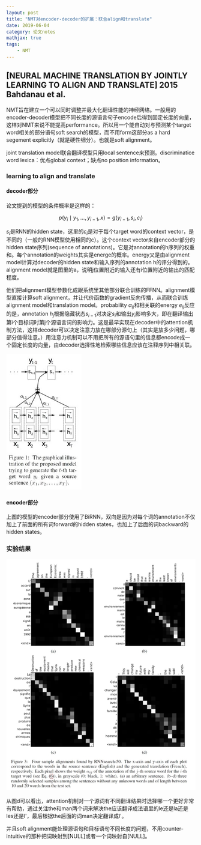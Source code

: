 ```yaml
---
layout: post
title: "NMT对encoder-decoder的扩展：联合align和translate"
date: 2019-06-04
category: 论文notes
mathjax: true
tags: 
    - NMT
---
```


## [NEURAL MACHINE TRANSLATION BY JOINTLY LEARNING TO ALIGN AND TRANSLATE] 2015 Bahdanau et al. ##

NMT旨在建立一个可以同时调整并最大化翻译性能的神经网络。一般用的encoder-decoder模型把不同长度的源语言句子encode后得到固定长度的向量，这样对NMT来说不能提高performance。所以用一个能自动对与预测某个target word相关的部分语句soft search的模型，而不用form这部分as a hard segement explicitly（就是硬性细分）。也就是soft alignment。

joint translation model联合翻译模型只用local sentence来预测。discriminatice word lexica：优点global context；缺点no position information。

### learning to align and translate ###

#### decoder部分 ####

论文提到的模型的条件概率是这样的：

$$ p(y_i \mid y_1,...,y_{i-1},x) = g(y_{i-1},s_i,c_i) $$

$s_i$是RNN的hidden state，这里的$c_i$是对于每个target word的context vector，是不同的（一般的RNN模型使用相同的c）。这个context vector来自encoder部分的hidden state序列(sequence of annotations)。它是对annotation的h序列的权重和。每个annotation的weights其实是energe的概率。energy又是由alignment model计算对decoder的hidden state和输入序列的annotation h的评分得到的。alignment model就是图里的a，说明j位置附近的输入还有i位置附近的输出的匹配程度。

他们把alignment模型参数化成跟系统里其他部分联合训练的FFNN。alignment模型直接计算soft alignment，并让代价函数的gradient反向传播，从而联合训练alignment model和translation model。probability $\alpha_{ij}$和相关联的energy $e_{ij}$反应的是，annotation $h_j$根据隐藏状态$s_{i-1}$对决定$s_i$和输出$y_i$影响多大，即在翻译输出第i个目标词时第j个源语言词的影响力。这是最早实现在decoder中的attention机制方法，这样decoder可以决定注意力放在哪部分源句上（其实是放多少问题，哪部分值得注意。）用注意力机制可以不用把所有的源语句里的信息都encode成一个固定长度的向量，由decoder选择性地检索哪些信息应该在注释序列中相关联。

![proposed model](/assets/images/postsimage/0604/birnn_model.jpg)

#### encoder部分 ####

上图的模型的encoder部分使用了BiRNN，双向是因为对每个词的annotation不仅加上了前面的所有词forward的hidden states，也加上了后面的词backward的hidden states。

### 实验结果 ###

![four sample alignments](/assets/images/postsimage/0604/sample_alignments.jpg)

从图d可以看出，attention机制对一个源词有不同翻译结果时选择哪一个更好非常有帮助，通过关注the和man两个词来解决the应该翻译成法语里的le还是la还是les还是l'，最后根据the后面的词man决定翻译成l'。

并且soft alignment能处理源语句和目标语句不同长度的问题，不用counter-intuitive的那种把词映射到[NULL]或者一个词映射自[NULL]。